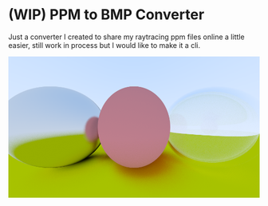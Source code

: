 # (WIP) PPM to BMP Converter
Just a converter I created to share my raytracing ppm files online a little easier, still work in process but I would like to make it a cli.

![image](./res/new.bmp)
